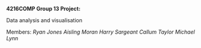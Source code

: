 **4216COMP Group 13 Project:**

Data analysis and visualisation

Members:
*Ryan Jones*
*Aisling Moran*
*Harry Sargeant*
*Callum Taylor*
*Michael Lynn*
